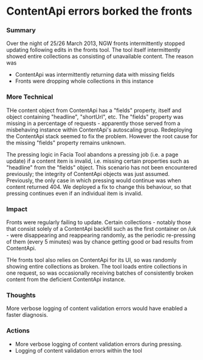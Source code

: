 # ContentApi errors borked the fronts

### Summary

Over the night of 25/26 March 2013, NGW fronts intermittently stopped updating following edits in the fronts tool.
The tool itself intermittently showed entire collections as consisting of unavailable content. The reason was
* ContentApi was intermittently returning data with missing fields
* Fronts were dropping whole collections in this instance

### More Technical

THe content object from ContentApi has a "fields" property, itself and object containing "headline", "shortUrl", etc.
The "fields" property was missing in a percentage of requests - apparently those served from
a misbehaving instance within ContentApi's autoscaling group. Redeploying the ContentApi stack seemed to fix the problem.
However the root cause for the missing "fields" property remains unknown.

The pressing logic in Facia Tool abandons a pressing job (i.e. a page update) if a content item is invalid,
i.e. missing certain properties such as "headline" from the "fields" object.
This scenario has not been encountered previously; the
integrity of ContentApi objects was just assumed. Previously, the only case in which pressing would
continue was when content returned 404. We deployed a fix to change this behaviour, so that pressing
continues even if an individual item is invalid.

### Impact

Fronts were regularly failing to update. Certain collections - notably those that consist solely of
a ContentApi backfill such as the first container on /uk - were disappearing and reappearing randomly,
as the periodic re-pressing of them (every 5 minutes) was by chance getting good or bad results from ContentApi.

THe fronts tool also relies on ContentApi for its UI, so was randomly showing entire collections as broken.
The tool loads entire collections in one request, so was occasionally receiving batches of consistently broken content from
the deficient ContentApi instance.

### Thoughts

More verbose logging of content validation errors would have enabled a faster diagnosis.

### Actions

 - More verbose logging of content validation errors during pressing.
 - Logging of content validation errors within the tool
